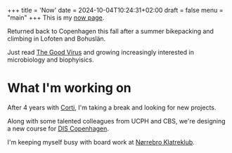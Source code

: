 +++
title = 'Now'
date = 2024-10-04T10:24:31+02:00
draft = false
menu = "main"
+++
This is my [now page](https://nownownow.com/about).

Returned back to Copenhagen this fall after a summer bikepacking and climbing in Lofoten and Bohuslän. 

Just read [The Good Virus](https://www.goodreads.com/book/show/62586006-the-good-virus) and growing increasingly interested in microbiology and biophyisics. 

# What I'm working on
After 4 years with [Corti](https://corti.ai), I'm taking a break and looking for new projects. 

Along with some talented colleagues from UCPH and CBS, we're designing a new course for [DIS Copenhagen](https://disabroad.org/). 

I'm keeping myself busy with board work at [Nørrebro Klatreklub](http://nkk.dk/).


